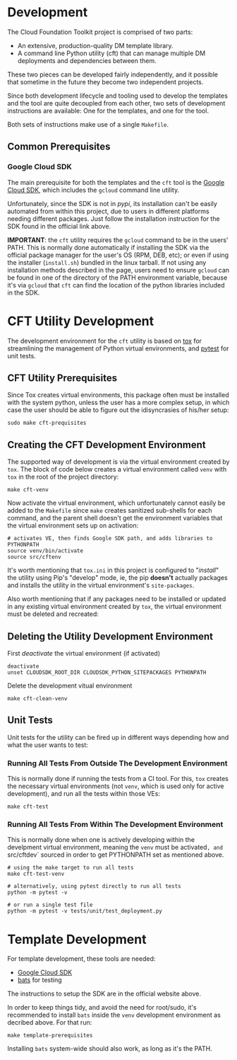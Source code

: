 # Development

The Cloud Foundation Toolkit project is comprised of two parts:

* An extensive, production-quality DM template library.
* A command line Python utility (cft) that can manage multiple DM deployments
  and dependencies between them.

These two pieces can be developed fairly independently, and it possible that
sometime in the future they become two independent projects.

Since both development lifecycle and tooling used to develop the templates and
the tool are quite decoupled from each other, two sets of development
instructions are available: One for the templates, and one for the tool.

Both sets of instructions make use of a single `Makefile`.


## Common Prerequisites

### Google Cloud SDK

The main prerequisite for both the templates and the `cft` tool is the
[Google Cloud SDK](https://cloud.google.com/sdk/), which includes the `gcloud`
command line utility.

Unfortunately, since the SDK is not in *pypi*, its installation can't be easily
automated from within this project, due to users in different platforms needing
different packages. Just follow the installation instruction for the SDK found
in the official link above.

**IMPORTANT**: the `cft` utility requires the `gcloud` command to be in the
users' PATH. This is normally done automatically if installing the SDK via the
official package manager for the user's OS (RPM, DEB, etc); or even if using
the installer (`install.sh`) bundled in the linux tarball. If not using any
installation methods described in the page, users need to ensure `gcloud` can
be found in one of the directory of the PATH environment variable, because
it's via `gcloud` that `cft` can find the location of the python libraries
included in the SDK.


# CFT Utility Development

The development environment for the `cft` utility is based on
[tox](https://tox.readthedocs.io/en/latest/index.html) for streamlining the
management of Python virtual environments, and
[pytest](https://docs.pytest.org/en/latest/contents.html) for unit tests.

## CFT Utility Prerequisites

Since Tox creates virtual environments, this package often must be installed
with the system python, unless the user has a more complex setup, in which case
the user should be able to figure out the idisyncrasies of his/her setup:

```
sudo make cft-prequisites
```

## Creating the CFT Development Environment

The supported way of development is via the virtual environment created by
`tox`.
The block of code below creates a virtual environment called `venv`
with `tox` in the root of the project directory:

```
make cft-venv
```

Now activate the virtual environment, which unfortunately cannot easily be
added to the `Makefile` since `make` creates sanitized sub-shells for each
command, and the parent shell doesn't get the environment variables that the
virtual environment sets up on activation:

```
# activates VE, then finds Google SDK path, and adds libraries to PYTHONPATH
source venv/bin/activate
source src/cftenv
```

It's worth mentioning that `tox.ini` in this project is configured to
"*install*" the utility using Pip's "develop" mode, ie, the pip **doesn't**
actually packages and installs the utility in the virtual environment's
`site-packages`.

Also worth mentioning that if any packages need to be installed or updated in
any existing virtual environment created by `tox`, the virtual environment must
be deleted and recreated:

## Deleting the Utility Development Environment

First *deactivate* the virtual environment (if activated)

```
deactivate
unset CLOUDSDK_ROOT_DIR CLOUDSDK_PYTHON_SITEPACKAGES PYTHONPATH
```

Delete the development vitual environment

```
make cft-clean-venv
```


## Unit Tests

Unit tests for the utility can be fired up in different ways depending how and
what the user wants to test:

### Running All Tests From Outside The Development Environment

This is normally done if running the tests from a CI tool. For this, `tox`
creates the necessary virtual environments (not `venv`, which is used only for
active development), and run all the tests within those VEs:

```
make cft-test
```

### Running All Tests From Within The Development Environment

This is normally done when one is actively developing within the develpment
virtual environment, meaning the `venv` must be activated`, and `src/cftdev`
sourced in order to get PYTHONPATH set as mentioned above.

```
# using the make target to run all tests
make cft-test-venv

# alternatively, using pytest directly to run all tests
python -m pytest -v

# or run a single test file
python -m pytest -v tests/unit/test_deployment.py
```


# Template Development

For template development, these tools are needed:
* [Google Cloud SDK](https://cloud.google.com/sdk/)
* [bats](https://github.com/sstephenson/bats) for testing

The instructions to setup the SDK are in the official website above.

In order to keep things tidy, and avoid the need for root/sudo, it's
recommended to install `bats` inside the `venv` development environment as
decribed above. For that run:

```
make template-prerequisites
```

Installing `bats` system-wide should also work, as long as it's the PATH.
